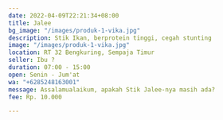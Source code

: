 ```yaml
---
date: 2022-04-09T22:21:34+08:00
title: Jalee
bg_image: "/images/produk-1-vika.jpg"
description: Stik Ikan, berprotein tinggi, cegah stunting
image: "/images/produk-1-vika.jpg"
location: RT 32 Bengkuring, Sempaja Timur
seller: Ibu ?
duration: 07:00 - 15:00
open: Senin - Jum'at
wa: "+6285248163001"
message: Assalamualaikum, apakah Stik Jalee-nya masih ada?
fee: Rp. 10.000

---
```

